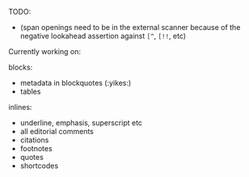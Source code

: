 TODO:

- (span openings need to be in the external scanner because of the negative lookahead assertion against `[^`, `[!!`, etc)

Currently working on:

blocks:

- metadata in blockquotes (:yikes:)
- tables

inlines:

- underline, emphasis, superscript etc
- all editorial comments
- citations
- footnotes
- quotes
- shortcodes
